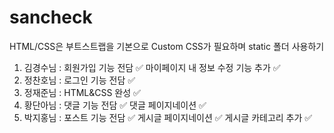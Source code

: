 # sancheck

HTML/CSS은 부트스트랩을 기본으로
Custom CSS가 필요하며 static 폴더 사용하기

1. 김경수님 : 회원가입 기능 전담 ✅ 마이페이지 내 정보 수정 기능 추가 ✅
2. 정찬호님 : 로그인 기능 전담 ✅ 
3. 정재준님 : HTML&CSS 완성 ✅
4. 황단아님 : 댓글 기능 전담 ✅ 댓글 페이지네이션 ✅
5. 박지홍님 : 포스트 기능 전담 ✅ 게시글 페이지네이션 ✅ 게시글 카테고리 추가 ✅
